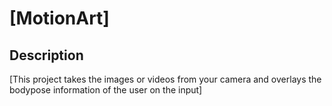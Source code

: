 # [MotionArt]

## Description

[This project takes the images or videos from your camera and overlays the bodypose information of the user on the input]
